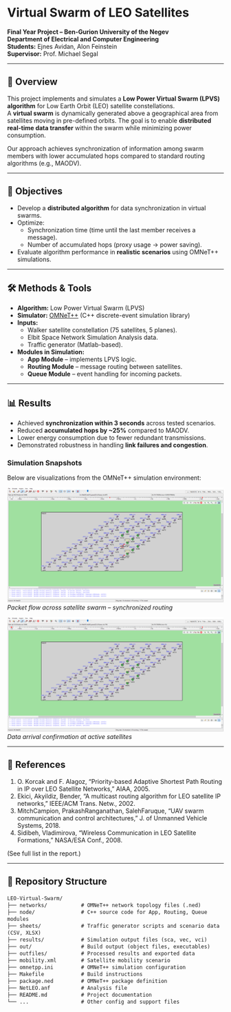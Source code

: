 # Virtual Swarm of LEO Satellites  

**Final Year Project – Ben-Gurion University of the Negev**  
**Department of Electrical and Computer Engineering**  
**Students:** Ejnes Avidan, Alon Feinstein  
**Supervisor:** Prof. Michael Segal  

---

## 📌 Overview
This project implements and simulates a **Low Power Virtual Swarm (LPVS) algorithm** for Low Earth Orbit (LEO) satellite constellations.  
A **virtual swarm** is dynamically generated above a geographical area from satellites moving in pre-defined orbits. The goal is to enable **distributed real-time data transfer** within the swarm while minimizing power consumption.

Our approach achieves synchronization of information among swarm members with lower accumulated hops compared to standard routing algorithms (e.g., MAODV).

---

## 🎯 Objectives
- Develop a **distributed algorithm** for data synchronization in virtual swarms.  
- Optimize:  
  - Synchronization time (time until the last member receives a message).  
  - Number of accumulated hops (proxy usage → power saving).  
- Evaluate algorithm performance in **realistic scenarios** using OMNeT++ simulations.

---

## 🛠️ Methods & Tools
- **Algorithm:** Low Power Virtual Swarm (LPVS)  
- **Simulator:** [OMNeT++](https://omnetpp.org/) (C++ discrete-event simulation library)  
- **Inputs:**  
  - Walker satellite constellation (75 satellites, 5 planes).  
  - Elbit Space Network Simulation Analysis data.  
  - Traffic generator (Matlab-based).  
- **Modules in Simulation:**  
  - **App Module** – implements LPVS logic.  
  - **Routing Module** – message routing between satellites.  
  - **Queue Module** – event handling for incoming packets.  

---

## 📊 Results
- Achieved **synchronization within 3 seconds** across tested scenarios.  
- Reduced **accumulated hops by ~25%** compared to MAODV.  
- Lower energy consumption due to fewer redundant transmissions.  
- Demonstrated robustness in handling **link failures and congestion**.

### Simulation Snapshots  

Below are visualizations from the OMNeT++ simulation environment:  

![Scenario 1 – Packet flow](images/Scenrio1_1.png)  
*Packet flow across satellite swarm – synchronized routing*  

![Scenario 1 – Data arrival](images/Scenrio1_2.png)  
*Data arrival confirmation at active satellites* 

---

## 📖 References
1. O. Korcak and F. Alagoz, “Priority-based Adaptive Shortest Path Routing in IP over LEO Satellite Networks,” AIAA, 2005.  
2. Ekici, Akyildiz, Bender, “A multicast routing algorithm for LEO satellite IP networks,” IEEE/ACM Trans. Netw., 2002.  
3. MitchCampion, PrakashRanganathan, SalehFaruque, “UAV swarm communication and control architectures,” J. of Unmanned Vehicle Systems, 2018.  
4. Sidibeh, Vladimirova, “Wireless Communication in LEO Satellite Formations,” NASA/ESA Conf., 2008.  

(See full list in the report.)

---

## 📂 Repository Structure

```
LEO-Virtual-Swarm/
├── networks/           # OMNeT++ network topology files (.ned)
├── node/               # C++ source code for App, Routing, Queue modules
├── sheets/             # Traffic generator scripts and scenario data (CSV, XLSX)
├── results/            # Simulation output files (sca, vec, vci)
├── out/                # Build output (object files, executables)
├── outfiles/           # Processed results and exported data
├── mobility.xml        # Satellite mobility scenario
├── omnetpp.ini         # OMNeT++ simulation configuration
├── Makefile            # Build instructions
├── package.ned         # OMNeT++ package definition
├── NetLEO.anf          # Analysis file
├── README.md           # Project documentation
└── ...                 # Other config and support files
```
